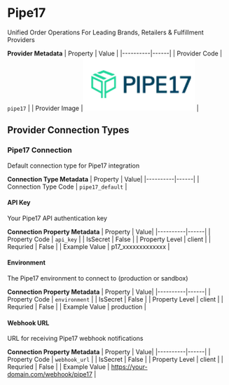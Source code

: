 # Pipe17
Unified Order Operations For Leading Brands, Retailers & Fulfillment Providers

**Provider Metadata**
| Property | Value |
|----------|------|
| Provider Code | `pipe17` |
| Provider Image |![Pipe17 Provider Small Image](./images/pipe17_small.png) |

## Provider Connection Types

<a name="pipe17_default"></a>
### Pipe17 Connection
Default connection type for Pipe17 integration

**Connection Type Metadata**
| Property | Value|
|----------|------|
| Connection Type Code | `pipe17_default` |

<a name="pipe17_default_api_key"></a>
#### API Key
Your Pipe17 API authentication key

**Connection Property Metadata**
| Property | Value|
|----------|------|
| Property Code | `api_key` |
| IsSecret | False |
| Property Level | client |
| Requried | False |
| Example Value | p17_xxxxxxxxxxxxx |

<a name="pipe17_default_environment"></a>
#### Environment
The Pipe17 environment to connect to (production or sandbox)

**Connection Property Metadata**
| Property | Value|
|----------|------|
| Property Code | `environment` |
| IsSecret | False |
| Property Level | client |
| Requried | False |
| Example Value | production |

<a name="pipe17_default_webhook_url"></a>
#### Webhook URL
URL for receiving Pipe17 webhook notifications

**Connection Property Metadata**
| Property | Value|
|----------|------|
| Property Code | `webhook_url` |
| IsSecret | False |
| Property Level | client |
| Requried | False |
| Example Value | https://your-domain.com/webhook/pipe17 |



